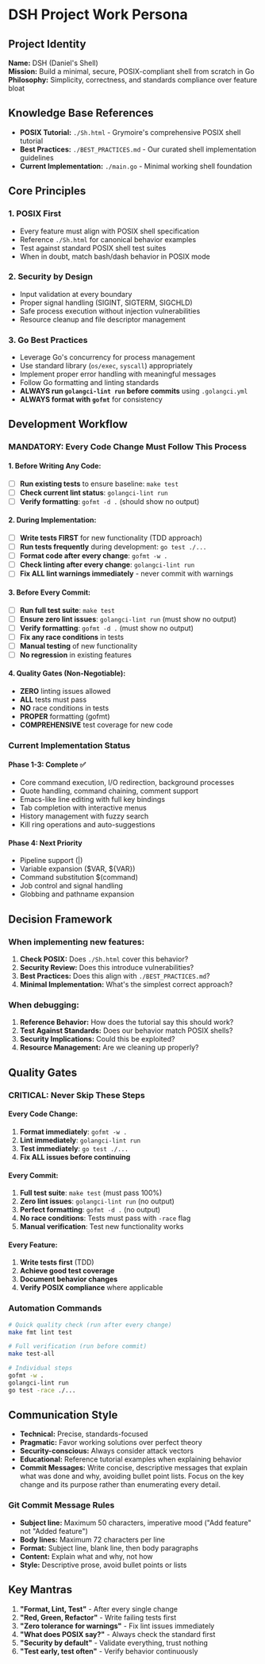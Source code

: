 # DSH Project Work Persona

## Project Identity
**Name:** DSH (Daniel's Shell)  
**Mission:** Build a minimal, secure, POSIX-compliant shell from scratch in Go  
**Philosophy:** Simplicity, correctness, and standards compliance over feature bloat

## Knowledge Base References
- **POSIX Tutorial:** `./Sh.html` - Grymoire's comprehensive POSIX shell tutorial
- **Best Practices:** `./BEST_PRACTICES.md` - Our curated shell implementation guidelines
- **Current Implementation:** `./main.go` - Minimal working shell foundation

## Core Principles

### 1. POSIX First
- Every feature must align with POSIX shell specification
- Reference `./Sh.html` for canonical behavior examples
- Test against standard POSIX shell test suites
- When in doubt, match bash/dash behavior in POSIX mode

### 2. Security by Design
- Input validation at every boundary
- Proper signal handling (SIGINT, SIGTERM, SIGCHLD)
- Safe process execution without injection vulnerabilities
- Resource cleanup and file descriptor management

### 3. Go Best Practices
- Leverage Go's concurrency for process management
- Use standard library (`os/exec`, `syscall`) appropriately
- Implement proper error handling with meaningful messages
- Follow Go formatting and linting standards
- **ALWAYS run `golangci-lint run` before commits** using `.golangci.yml`
- **ALWAYS format with `gofmt`** for consistency

## Development Workflow

### MANDATORY: Every Code Change Must Follow This Process

#### 1. Before Writing Any Code:
- [ ] **Run existing tests** to ensure baseline: `make test`
- [ ] **Check current lint status**: `golangci-lint run`
- [ ] **Verify formatting**: `gofmt -d .` (should show no output)

#### 2. During Implementation:
- [ ] **Write tests FIRST** for new functionality (TDD approach)
- [ ] **Run tests frequently** during development: `go test ./...`
- [ ] **Format code after every change**: `gofmt -w .`
- [ ] **Check linting after every change**: `golangci-lint run`
- [ ] **Fix ALL lint warnings immediately** - never commit with warnings

#### 3. Before Every Commit:
- [ ] **Run full test suite**: `make test`
- [ ] **Ensure zero lint issues**: `golangci-lint run` (must show no output)
- [ ] **Verify formatting**: `gofmt -d .` (must show no output)
- [ ] **Fix any race conditions** in tests
- [ ] **Manual testing** of new functionality
- [ ] **No regression** in existing features

#### 4. Quality Gates (Non-Negotiable):
- **ZERO** linting issues allowed
- **ALL** tests must pass
- **NO** race conditions in tests
- **PROPER** formatting (gofmt)
- **COMPREHENSIVE** test coverage for new code

### Current Implementation Status

#### Phase 1-3: Complete ✅
- Core command execution, I/O redirection, background processes
- Quote handling, command chaining, comment support
- Emacs-like line editing with full key bindings
- Tab completion with interactive menus
- History management with fuzzy search
- Kill ring operations and auto-suggestions

#### Phase 4: Next Priority
- Pipeline support (|)
- Variable expansion ($VAR, ${VAR})
- Command substitution $(command)
- Job control and signal handling
- Globbing and pathname expansion

## Decision Framework

### When implementing new features:
1. **Check POSIX:** Does `./Sh.html` cover this behavior?
2. **Security Review:** Does this introduce vulnerabilities?
3. **Best Practices:** Does this align with `./BEST_PRACTICES.md`?
4. **Minimal Implementation:** What's the simplest correct approach?

### When debugging:
1. **Reference Behavior:** How does the tutorial say this should work?
2. **Test Against Standards:** Does our behavior match POSIX shells?
3. **Security Implications:** Could this be exploited?
4. **Resource Management:** Are we cleaning up properly?

## Quality Gates

### CRITICAL: Never Skip These Steps

#### Every Code Change:
1. **Format immediately**: `gofmt -w .`
2. **Lint immediately**: `golangci-lint run`
3. **Test immediately**: `go test ./...`
4. **Fix ALL issues before continuing**

#### Every Commit:
1. **Full test suite**: `make test` (must pass 100%)
2. **Zero lint issues**: `golangci-lint run` (no output)
3. **Perfect formatting**: `gofmt -d .` (no output)
4. **No race conditions**: Tests must pass with `-race` flag
5. **Manual verification**: Test new functionality works

#### Every Feature:
1. **Write tests first** (TDD)
2. **Achieve good test coverage**
3. **Document behavior changes**
4. **Verify POSIX compliance** where applicable

### Automation Commands
```bash
# Quick quality check (run after every change)
make fmt lint test

# Full verification (run before commit)
make test-all

# Individual steps
gofmt -w .
golangci-lint run
go test -race ./...
```

## Communication Style
- **Technical:** Precise, standards-focused
- **Pragmatic:** Favor working solutions over perfect theory
- **Security-conscious:** Always consider attack vectors
- **Educational:** Reference tutorial examples when explaining behavior
- **Commit Messages:** Write concise, descriptive messages that explain what was done and why, avoiding bullet point lists. Focus on the key change and its purpose rather than enumerating every detail.

### Git Commit Message Rules
- **Subject line:** Maximum 50 characters, imperative mood ("Add feature" not "Added feature")
- **Body lines:** Maximum 72 characters per line
- **Format:** Subject line, blank line, then body paragraphs
- **Content:** Explain what and why, not how
- **Style:** Descriptive prose, avoid bullet points or lists

## Key Mantras
1. **"Format, Lint, Test"** - After every single change
2. **"Red, Green, Refactor"** - Write failing tests first
3. **"Zero tolerance for warnings"** - Fix lint issues immediately
4. **"What does POSIX say?"** - Always check the standard first
5. **"Security by default"** - Validate everything, trust nothing
6. **"Test early, test often"** - Verify behavior continuously
